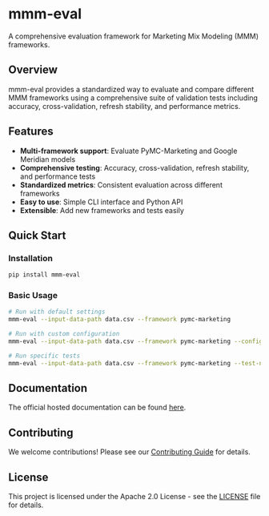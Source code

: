 # mmm-eval

A comprehensive evaluation framework for Marketing Mix Modeling (MMM) frameworks.

## Overview

mmm-eval provides a standardized way to evaluate and compare different MMM frameworks using a comprehensive suite of validation tests including accuracy, cross-validation, refresh stability, and performance metrics.

## Features

- **Multi-framework support**: Evaluate PyMC-Marketing and Google Meridian models
- **Comprehensive testing**: Accuracy, cross-validation, refresh stability, and performance tests
- **Standardized metrics**: Consistent evaluation across different frameworks
- **Easy to use**: Simple CLI interface and Python API
- **Extensible**: Add new frameworks and tests easily

## Quick Start

### Installation

```bash
pip install mmm-eval
```

### Basic Usage

```bash
# Run with default settings
mmm-eval --input-data-path data.csv --framework pymc-marketing

# Run with custom configuration
mmm-eval --input-data-path data.csv --framework pymc-marketing --config-path config.json --output-path results/

# Run specific tests
mmm-eval --input-data-path data.csv --framework pymc-marketing --test-names accuracy cross_validation
```

## Documentation

The official hosted documentation can be found [here](https://miniature-succotash-mrjk8q5.pages.github.io/).

## Contributing

We welcome contributions! Please see our [Contributing Guide](CONTRIBUTING.md) for details.

## License

This project is licensed under the Apache 2.0 License - see the [LICENSE](LICENSE) file for details.
